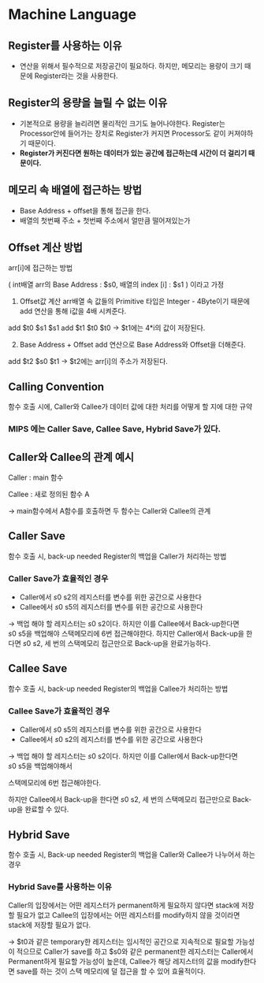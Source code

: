 # Machine Language

## Register를 사용하는 이유

- 연산을 위해서 필수적으로 저장공간이 필요하다. 하지만, 메모리는 용량이 크기 때문에 Register라는 것을 사용한다.

## Register의 용량을 늘릴 수 없는 이유

- 기본적으로 용량을 늘리려면 물리적인 크기도 늘어나야한다. 
Register는 Processor안에 들어가는 장치로 Register가 커지면 Processor도 같이 커져야하기 때문이다.
- **Register가 커진다면 원하는 데이터가 있는 공간에 접근하는데 시간이 더 걸리기 때문이다.**

## 메모리 속 배열에 접근하는 방법

- Base Address + offset을 통해 접근을 한다.
- 배열의 첫번째 주소 + 첫번째 주소에서 얼만큼 떨어져있는가

## Offset 계산 방법

arr[i]에 접근하는 방법

( int배열 arr의 Base Address : $s0, 배열의 index [i] : $s1 ) 이라고 가정

1. Offset값 계산
arr배열 속 값들의 Primitive 타입은 Integer - 4Byte이기 때문에
add 연산을 통해 i값을 4배 시켜준다.

add $t0 $s1 $s1
add $t1 $t0 $t0     → $t1에는 4*i의 값이 저장된다.

2. Base Address + Offset 
add 연산으로 Base Address와 Offset을 더해준다.

add $t2 $s0 $t1   → $t2에는 arr[i]의 주소가 저장된다.

## Calling Convention

함수 호출 시에, Caller와 Callee가 데이터 값에 대한 처리를 어떻게 할 지에 대한 규약

### MIPS 에는 Caller Save, Callee Save, Hybrid Save가 있다.

## Caller와 Callee의 관계 예시

Caller : main 함수

Callee : 새로 정의된 함수 A

→ main함수에서 A함수를 호출하면 두 함수는 Caller와 Callee의 관계

## Caller Save

함수 호출 시, back-up needed Register의 백업을 Caller가 처리하는 방법

### Caller Save가 효율적인 경우

- Caller에서 $s0~$s2의 레지스터를 변수를 위한 공간으로 사용한다
- Callee에서 $s0~$s5의 레지스터를 변수를 위한 공간으로 사용한다

→ 백업 해야 할 레지스터는 $s0~$s2이다. 하지만 이를 Callee에서 Back-up한다면 $s0~$s5을 백업해야
    스택메모리에 6번 접근해야한다.
    하지만 Caller에서 Back-up을 한다면 $s0~$s2, 세 번의 스택메모리 접근만으로 Back-up을 완료가능하다.

## Callee Save

함수 호출 시, back-up needed Register의 백업을 Callee가 처리하는 방법

### Callee Save가 효율적인 경우

- Caller에서 $s0~$s5의 레지스터를 변수를 위한 공간으로 사용한다
- Callee에서 $s0~$s2의 레지스터를 변수를 위한 공간으로 사용한다

→ 백업 해야 할 레지스터는 $s0~$s2이다. 하지만 이를 Caller에서 Back-up한다면 $s0~$s5을 백업해야해서     

스택메모리에 6번 접근해야한다.

하지만 Callee에서 Back-up을 한다면 $s0~$s2, 세 번의 스택메모리 접근만으로 Back-up을 완료할 수 있다.

## Hybrid Save

함수 호출 시, Back-up needed Register의 백업을 Caller와 Callee가 나누어서 하는 경우

### Hybrid Save를 사용하는 이유

Caller의 입장에서는 어떤 레지스터가 permanent하게 필요하지 않다면 stack에 저장할 필요가 없고
Callee의 입장에서는 어떤 레지스터를 modify하지 않을 것이라면 stack에 저장할 필요가 없다.

→ $t0과 같은 temporary한 레지스터는 임시적인 공간으로 지속적으로 필요할 가능성이 적으므로 Caller가 
    save를 하고 $s0와 같은 permanent한 레지스터는 Caller에서 Permanent하게 필요할 가능성이 
    높은데, Callee가 해당 레지스터의 값을 modify한다면 save를 하는 것이 스택 메모리에 덜 접근을 할 수 있어 
    효율적이다.